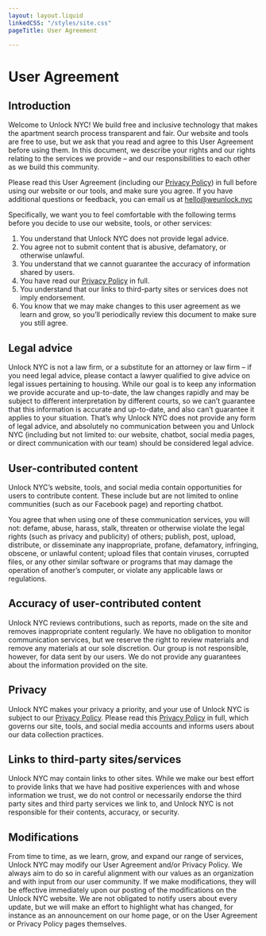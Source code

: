```yaml
---
layout: layout.liquid
linkedCSS: "/styles/site.css"
pageTitle: User Agreement

---
```

# User Agreement

## Introduction

Welcome to Unlock NYC! We build free and inclusive technology that makes the apartment search process transparent and fair. Our website and tools are free to use, but we ask that you read and agree to this User Agreement before using them. In this document, we describe your rights and our rights relating to the services we provide – and our responsibilities to each other as we build this community.

Please read this User Agreement (including our [Privacy Policy](/privacy)) in full before using our website or our tools, and make sure you agree. If you have additional questions or feedback, you can email us at [hello@weunlock.nyc](mailto:hello@weunlock.nyc)

Specifically, we want you to feel comfortable with the following terms before you decide to use our website, tools, or other services:

1. You understand that Unlock NYC does not provide legal advice.
2. You agree not to submit content that is abusive, defamatory, or otherwise unlawful.
3. You understand that we cannot guarantee the accuracy of information shared by users.
4. You have read our [Privacy Policy](/privacy) in full.
5. You understand that our links to third-party sites or services does not imply endorsement.
6. You know that we may make changes to this user agreement as we learn and grow, so you’ll periodically review this document to make sure you still agree.

## Legal advice

Unlock NYC is not a law firm, or a substitute for an attorney or law firm – if you need legal advice, please contact a lawyer qualified to give advice on legal issues pertaining to housing. While our goal is to keep any information we provide accurate and up-to-date, the law changes rapidly and may be subject to different interpretation by different courts, so we can’t guarantee that this information is accurate and up-to-date, and also can’t guarantee it applies to your situation. That’s why Unlock NYC does not provide any form of legal advice, and absolutely no communication between you and Unlock NYC (including but not limited to: our website, chatbot, social media pages, or direct communication with our team) should be considered legal advice.

## User-contributed content

Unlock NYC’s website, tools, and social media contain opportunities for users to contribute content. These include but are not limited to online communities (such as our Facebook page) and reporting chatbot.

You agree that when using one of these communication services, you will not: defame, abuse, harass, stalk, threaten or otherwise violate the legal rights (such as privacy and publicity) of others; publish, post, upload, distribute, or disseminate any inappropriate, profane, defamatory, infringing, obscene, or unlawful content; upload files that contain viruses, corrupted files, or any other similar software or programs that may damage the operation of another’s computer, or violate any applicable laws or regulations.

## Accuracy of user-contributed content

Unlock NYC reviews contributions, such as reports, made on the site and removes inappropriate content regularly. We have no obligation to monitor communication services, but we reserve the right to review materials and remove any materials at our sole discretion. Our group is not responsible, however, for data sent by our users. We do not provide any guarantees about the information provided on the site.

## Privacy

Unlock NYC makes your privacy a priority, and your use of Unlock NYC is subject to our [Privacy Policy](/privacy). Please read this [Privacy Policy](/privacy) in full, which governs our site, tools, and social media accounts and informs users about our data collection practices.

## Links to third-party sites/services

Unlock NYC may contain links to other sites. While we make our best effort to provide links that we have had positive experiences with and whose information we trust, we do not control or necessarily endorse the third party sites and third party services we link to, and Unlock NYC is not responsible for their contents, accuracy, or security.

## Modifications

From time to time, as we learn, grow, and expand our range of services, Unlock NYC may modify our User Agreement and/or Privacy Policy. We always aim to do so in careful alignment with our values as an organization and with input from our user community. If we make modifications, they will be effective immediately upon our posting of the modifications on the Unlock NYC website. We are not obligated to notify users about every update, but we will make an effort to highlight what has changed, for instance as an announcement on our home page, or on the User Agreement or Privacy Policy pages themselves.